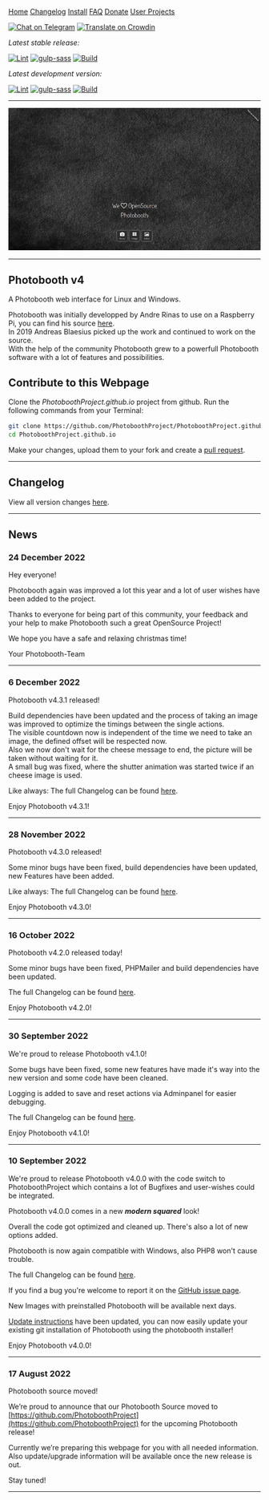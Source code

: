 

<a href="https://photoboothproject.github.io" class="button hidden">Home</a>
<a href="https://photoboothproject.github.io/Changelog" class="button hidden">Changelog</a>
<a href="https://photoboothproject.github.io/INSTALL" class="button hidden">Install</a>
<a href="https://photoboothproject.github.io/FAQ_MENU" class="button hidden">FAQ</a>
<a href="https://photoboothproject.github.io/DONATION" class="button hidden">Donate</a>
<a href="https://photoboothproject.github.io/projects.html" class="button hidden">User Projects</a>

[![Chat on Telegram](https://img.shields.io/badge/Chat%20on-Telegram-blue.svg)](https://t.me/PhotoboothGroup)   [![Translate on Crowdin](https://img.shields.io/badge/Traslate%20on-Crowdin-green.svg)](https://crowdin.com/project/photobooth)

_Latest stable release:_

[![Lint](https://github.com/PhotoboothProject/photobooth/workflows/Lint/badge.svg?branch=stable4)](https://github.com/PhotoboothProject/photobooth/actions?query=branch%3Astable4+workflow%3ALint)
[![gulp-sass](https://github.com/PhotoboothProject/photobooth/workflows/gulp-sass/badge.svg?branch=stable4)](https://github.com/PhotoboothProject/photobooth/actions?query=branch%3Astable4+workflow%3Agulp-sass)
[![Build](https://github.com/PhotoboothProject/photobooth/workflows/Build/badge.svg?branch=stable4)](https://github.com/PhotoboothProject/photobooth/actions?query=branch%3Astable4+workflow%3ABuild)

_Latest development version:_

[![Lint](https://github.com/PhotoboothProject/photobooth/workflows/Lint/badge.svg?branch=dev)](https://github.com/PhotoboothProject/photobooth/actions?query=branch%3Adev+workflow%3ALint)
[![gulp-sass](https://github.com/PhotoboothProject/photobooth/workflows/gulp-sass/badge.svg?branch=dev)](https://github.com/PhotoboothProject/photobooth/actions?query=branch%3Adev+workflow%3Agulp-sass)
[![Build](https://github.com/PhotoboothProject/photobooth/workflows/Build/badge.svg?branch=dev)](https://github.com/PhotoboothProject/photobooth/actions?query=branch%3Adev+workflow%3ABuild)

---

![](resources/img/start.png)

---

## Photobooth v4

A Photobooth web interface for Linux and Windows.

Photobooth was initially developped by Andre Rinas to use on a Raspberry Pi, you can find his source [here](https://github.com/andreknieriem/photobooth).  
In 2019 Andreas Blaesius picked up the work and continued to work on the source.  
With the help of the community Photobooth grew to a powerfull Photobooth software with a lot of features and possibilities.


## Contribute to this Webpage

Clone the _PhotoboothProject.github.io_ project from github. Run the following commands from your Terminal:

```sh
git clone https://github.com/PhotoboothProject/PhotoboothProject.github.io.git
cd PhotoboothProject.github.io
```

Make your changes, upload them to your fork and create a [pull request](https://github.com/PhotoboothProject/PhotoboothProject.github.io/pulls).

---

## Changelog

View all version changes [here](Changelog).

---

## News

### 24 December 2022

Hey everyone!

Photobooth again was improved a lot this year and a lot of user wishes have been added to the project.

Thanks to everyone for being part of this community, your feedback and your help to make Photobooth such a great OpenSource Project!

We hope you have a safe and relaxing christmas time!


Your Photobooth-Team

---

### 6 December 2022

Photobooth v4.3.1 released!

Build dependencies have been updated and the process of taking an image was improved to optimize the timings between the single actions.  
The visible countdown now is independent of the time we need to take an image, the defined offset will be respected now.  
Also we now don't wait for the cheese message to end, the picture will be taken without waiting for it.  
A small bug was fixed, where the shutter animation was started twice if an cheese image is used.

Like always: The full Changelog can be found [here](Changelog).


Enjoy Photobooth v4.3.1!

---

### 28 November 2022

Photobooth v4.3.0 released!

Some minor bugs have been fixed, build dependencies have been updated, new Features have been added.


Like always: The full Changelog can be found [here](Changelog).

Enjoy Photobooth v4.3.0!

---

### 16 October 2022

Photobooth v4.2.0 released today!

Some minor bugs have been fixed, PHPMailer and build dependencies have been updated.


The full Changelog can be found [here](Changelog).

Enjoy Photobooth v4.2.0!

---


### 30 September 2022

We're proud to release Photobooth v4.1.0!

Some bugs have been fixed, some new features have made it's way into the new version and some code have been cleaned.

Logging is added to save and reset actions via Adminpanel for easier debugging.

The full Changelog can be found [here](Changelog).

Enjoy Photobooth v4.1.0!

---

### 10 September 2022

We're proud to release Photobooth v4.0.0 with the code switch to PhotoboothProject which contains a lot of Bugfixes and user-wishes could be integrated.

Photobooth v4.0.0 comes in a new _**modern squared**_ look!

Overall the code got optimized and cleaned up. There's also a lot of new options added.

Photobooth is now again compatible with Windows, also PHP8 won't cause trouble.

The full Changelog can be found [here](Changelog).

If you find a bug you're welcome to report it on the [GitHub issue page](https://github.com/PhotoboothProject/photobooth/issues).

New Images with preinstalled Photobooth will be available next days.

[Update instructions](Update-Photobooth) have been updated, you can now easily update your existing git installation of Photobooth using the photobooth installer!

Enjoy Photobooth v4.0.0!

---

### 17 August 2022

Photobooth source moved!

We’re proud to announce that our Photobooth Source moved to [https://github.com/PhotoboothProject](https://github.com/PhotoboothProject) for the upcoming Photobooth release!

Currently we’re preparing this webpage for you with all needed information. Also update/upgrade information will be available once the new release is out.

Stay tuned!

---

